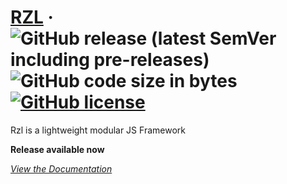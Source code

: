# [RZL](https://raziel.dev) &middot; ![GitHub release (latest SemVer including pre-releases)](https://img.shields.io/github/v/release/raziel2244/rzl?logo=github&logoColor=white&sort=semver) ![GitHub code size in bytes](https://img.shields.io/github/languages/code-size/raziel2244/rzl) [![GitHub license](https://img.shields.io/github/license/raziel2244/rzl)](https://github.com/raziel2244/rzl)

Rzl is a lightweight modular JS Framework

**Release available now**

_[View the Documentation](https://github.com/raziel2244/rzl/wiki)_
